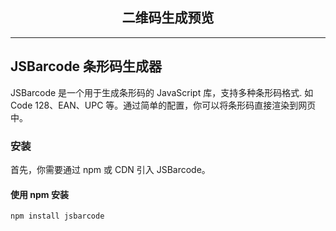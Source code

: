 <script setup>
import JsBarcode from './JsBarcode.vue';
</script>

<h2 style="text-align: center">二维码生成预览</h2>

<JsBarcode />

---

## JSBarcode 条形码生成器

JSBarcode 是一个用于生成条形码的 JavaScript 库，支持多种条形码格式.
如 Code 128、EAN、UPC 等。通过简单的配置，你可以将条形码直接渲染到网页中。

### 安装

首先，你需要通过 npm 或 CDN 引入 JSBarcode。

#### 使用 npm 安装

```bash
npm install jsbarcode
```
